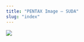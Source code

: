 ```yaml
---
title: "PENTAX Image – SUDA"
slug: "index"
---
```


[![](/wp-content/2011/12/08-300x225.jpg)](/wp-content/2011/12/08.jpg)